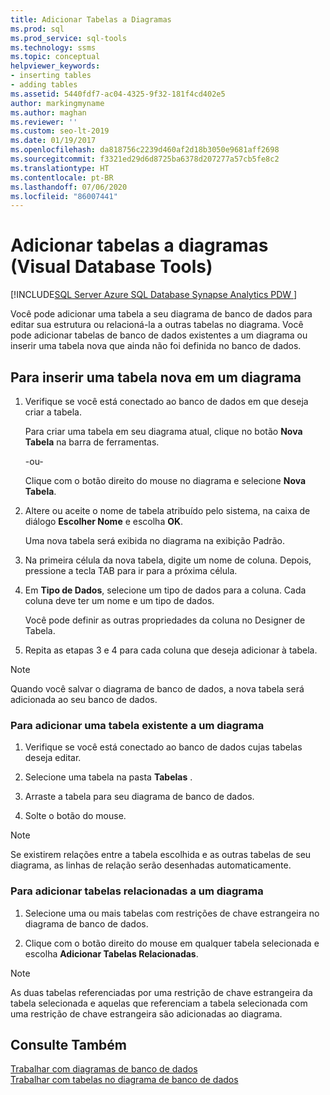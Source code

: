 ```yaml
---
title: Adicionar Tabelas a Diagramas
ms.prod: sql
ms.prod_service: sql-tools
ms.technology: ssms
ms.topic: conceptual
helpviewer_keywords:
- inserting tables
- adding tables
ms.assetid: 5440fdf7-ac04-4325-9f32-181f4cd402e5
author: markingmyname
ms.author: maghan
ms.reviewer: ''
ms.custom: seo-lt-2019
ms.date: 01/19/2017
ms.openlocfilehash: da818756c2239d460af2d18b3050e9681aff2698
ms.sourcegitcommit: f3321ed29d6d8725ba6378d207277a57cb5fe8c2
ms.translationtype: HT
ms.contentlocale: pt-BR
ms.lasthandoff: 07/06/2020
ms.locfileid: "86007441"
---
```

# <a name="add-tables-to-diagrams-visual-database-tools"></a>Adicionar tabelas a diagramas (Visual Database Tools)

[!INCLUDE[SQL Server Azure SQL Database Synapse Analytics PDW ](../../includes/applies-to-version/sql-asdb-asdbmi-asa-pdw.md)]

Você pode adicionar uma tabela a seu diagrama de banco de dados para editar sua estrutura ou relacioná-la a outras tabelas no diagrama. Você pode adicionar tabelas de banco de dados existentes a um diagrama ou inserir uma tabela nova que ainda não foi definida no banco de dados.
  
## <a name="to-insert-a-new-table-into-a-diagram"></a>Para inserir uma tabela nova em um diagrama

1. Verifique se você está conectado ao banco de dados em que deseja criar a tabela.

   Para criar uma tabela em seu diagrama atual, clique no botão **Nova Tabela** na barra de ferramentas.

   -ou-  

   Clique com o botão direito do mouse no diagrama e selecione **Nova Tabela**.

2. Altere ou aceite o nome de tabela atribuído pelo sistema, na caixa de diálogo **Escolher Nome** e escolha **OK**.

   Uma nova tabela será exibida no diagrama na exibição Padrão.

3. Na primeira célula da nova tabela, digite um nome de coluna. Depois, pressione a tecla TAB para ir para a próxima célula.

4. Em **Tipo de Dados**, selecione um tipo de dados para a coluna. Cada coluna deve ter um nome e um tipo de dados.

   Você pode definir as outras propriedades da coluna no Designer de Tabela.

5. Repita as etapas 3 e 4 para cada coluna que deseja adicionar à tabela.

> [!NOTE]
> Quando você salvar o diagrama de banco de dados, a nova tabela será adicionada ao seu banco de dados.

### <a name="to-add-an-existing-table-to-a-diagram"></a>Para adicionar uma tabela existente a um diagrama

1. Verifique se você está conectado ao banco de dados cujas tabelas deseja editar.

2. Selecione uma tabela na pasta **Tabelas** .

3. Arraste a tabela para seu diagrama de banco de dados.

4. Solte o botão do mouse.

> [!NOTE]
> Se existirem relações entre a tabela escolhida e as outras tabelas de seu diagrama, as linhas de relação serão desenhadas automaticamente.

### <a name="to-add-related-tables-to-a-diagram"></a>Para adicionar tabelas relacionadas a um diagrama  

1. Selecione uma ou mais tabelas com restrições de chave estrangeira no diagrama de banco de dados.  

2. Clique com o botão direito do mouse em qualquer tabela selecionada e escolha **Adicionar Tabelas Relacionadas**.  

> [!NOTE]
> As duas tabelas referenciadas por uma restrição de chave estrangeira da tabela selecionada e aquelas que referenciam a tabela selecionada com uma restrição de chave estrangeira são adicionadas ao diagrama.  

## <a name="see-also"></a>Consulte Também

[Trabalhar com diagramas de banco de dados](../../ssms/visual-db-tools/work-with-database-diagrams-visual-database-tools.md)  
[Trabalhar com tabelas no diagrama de banco de dados](../../ssms/visual-db-tools/work-with-tables-in-database-diagram-visual-database-tools.md)